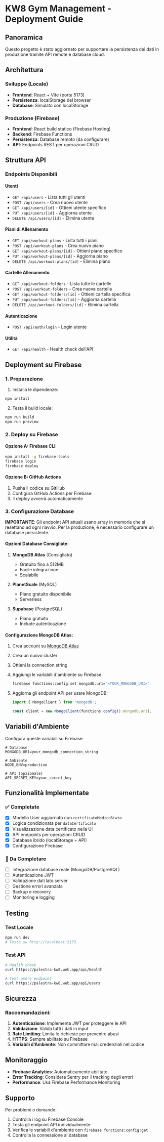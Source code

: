 # KW8 Gym Management - Deployment Guide

## Panoramica

Questo progetto è stato aggiornato per supportare la persistenza dei dati in produzione tramite API remote e database cloud.

## Architettura

### Sviluppo (Locale)
- **Frontend**: React + Vite (porta 5173)
- **Persistenza**: localStorage del browser
- **Database**: Simulato con localStorage

### Produzione (Firebase)
- **Frontend**: React build statico (Firebase Hosting)
- **Backend**: Firebase Functions
- **Persistenza**: Database remoto (da configurare)
- **API**: Endpoints REST per operazioni CRUD

## Struttura API

### Endpoints Disponibili

#### Utenti
- `GET /api/users` - Lista tutti gli utenti
- `POST /api/users` - Crea nuovo utente
- `GET /api/users/[id]` - Ottieni utente specifico
- `PUT /api/users/[id]` - Aggiorna utente
- `DELETE /api/users/[id]` - Elimina utente

#### Piani di Allenamento
- `GET /api/workout-plans` - Lista tutti i piani
- `POST /api/workout-plans` - Crea nuovo piano
- `GET /api/workout-plans/[id]` - Ottieni piano specifico
- `PUT /api/workout-plans/[id]` - Aggiorna piano
- `DELETE /api/workout-plans/[id]` - Elimina piano

#### Cartelle Allenamento
- `GET /api/workout-folders` - Lista tutte le cartelle
- `POST /api/workout-folders` - Crea nuova cartella
- `GET /api/workout-folders/[id]` - Ottieni cartella specifica
- `PUT /api/workout-folders/[id]` - Aggiorna cartella
- `DELETE /api/workout-folders/[id]` - Elimina cartella

#### Autenticazione
- `POST /api/auth/login` - Login utente

#### Utilità
- `GET /api/health` - Health check dell'API

## Deployment su Firebase

### 1. Preparazione

1. Installa le dipendenze:
```bash
npm install
```

2. Testa il build locale:
```bash
npm run build
npm run preview
```

### 2. Deploy su Firebase

#### Opzione A: Firebase CLI
```bash
npm install -g firebase-tools
firebase login
firebase deploy
```

#### Opzione B: GitHub Actions
1. Pusha il codice su GitHub
2. Configura GitHub Actions per Firebase
3. Il deploy avverrà automaticamente

### 3. Configurazione Database

**IMPORTANTE**: Gli endpoint API attuali usano array in memoria che si resettano ad ogni riavvio. Per la produzione, è necessario configurare un database persistente.

#### Opzioni Database Consigliate:

1. **MongoDB Atlas** (Consigliato)
   - Gratuito fino a 512MB
   - Facile integrazione
   - Scalabile

2. **PlanetScale** (MySQL)
   - Piano gratuito disponibile
   - Serverless

3. **Supabase** (PostgreSQL)
   - Piano gratuito
   - Include autenticazione

#### Configurazione MongoDB Atlas:

1. Crea account su [MongoDB Atlas](https://www.mongodb.com/atlas)
2. Crea un nuovo cluster
3. Ottieni la connection string
4. Aggiungi le variabili d'ambiente su Firebase:
   ```bash
   firebase functions:config:set mongodb.uri="<YOUR_MONGODB_URI>"
   ```

5. Aggiorna gli endpoint API per usare MongoDB:
   ```typescript
   import { MongoClient } from 'mongodb';
   
   const client = new MongoClient(functions.config().mongodb.uri);
   ```

## Variabili d'Ambiente

Configura queste variabili su Firebase:

```env
# Database
MONGODB_URI=your_mongodb_connection_string

# Ambiente
NODE_ENV=production

# API (opzionale)
API_SECRET_KEY=your_secret_key
```

## Funzionalità Implementate

### ✅ Completate
- [x] Modello User aggiornato con `certificatoMedicoStato`
- [x] Logica condizionata per `dataCertificato`
- [x] Visualizzazione data certificato nella UI
- [x] API endpoints per operazioni CRUD
- [x] Database ibrido (localStorage + API)
- [x] Configurazione Firebase

### 🔄 Da Completare
- [ ] Integrazione database reale (MongoDB/PostgreSQL)
- [ ] Autenticazione JWT
- [ ] Validazione dati lato server
- [ ] Gestione errori avanzata
- [ ] Backup e recovery
- [ ] Monitoring e logging

## Testing

### Test Locale
```bash
npm run dev
# Testa su http://localhost:5173
```

### Test API
```bash
# Health check
curl https://palestra-kw8.web.app/api/health

# Test users endpoint
curl https://palestra-kw8.web.app/api/users
```

## Sicurezza

### Raccomandazioni:
1. **Autenticazione**: Implementa JWT per proteggere le API
2. **Validazione**: Valida tutti i dati in input
3. **Rate Limiting**: Limita le richieste per prevenire abusi
4. **HTTPS**: Sempre abilitato su Firebase
5. **Variabili d'Ambiente**: Non committare mai credenziali nel codice

## Monitoraggio

- **Firebase Analytics**: Automaticamente abilitato
- **Error Tracking**: Considera Sentry per il tracking degli errori
- **Performance**: Usa Firebase Performance Monitoring

## Supporto

Per problemi o domande:
1. Controlla i log su Firebase Console
2. Testa gli endpoint API individualmente
3. Verifica le variabili d'ambiente con `firebase functions:config:get`
4. Controlla la connessione al database